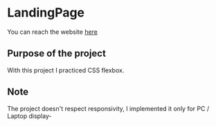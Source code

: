 # LandingPage

You can reach the website [here](https://richardporoszlay.github.io/LandingPage/)

## Purpose of the project

With this project I practiced CSS flexbox.

## Note

The project doesn't respect responsivity, I implemented it only for PC / Laptop display-

